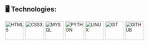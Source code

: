 ## 🖥️ Technologies:

<div display="inline-block">
  <img width="60px" src="https://cdn.jsdelivr.net/gh/devicons/devicon/icons/html5/html5-plain-wordmark.svg" title = "HTML5"/>
  <img width="60px" src="https://cdn.jsdelivr.net/gh/devicons/devicon/icons/css3/css3-plain-wordmark.svg" title = "CSS3"/>
  <img width="60px" src="https://cdn.jsdelivr.net/gh/devicons/devicon/icons/mysql/mysql-plain-wordmark.svg" title = "MYSQL"/>
  <img width="60px" src="https://cdn.jsdelivr.net/gh/devicons/devicon/icons/python/python-plain-wordmark.svg" title = "PYTHON"/>
  <img width="60px" src="https://cdn.jsdelivr.net/gh/devicons/devicon/icons/linux/linux-original.svg" title = "LINUX"/>
  <img width="60px" src="https://cdn.jsdelivr.net/gh/devicons/devicon/icons/git/git-plain-wordmark.svg" title = "GIT"/>
  <img width="60px" src="https://cdn.jsdelivr.net/gh/devicons/devicon/icons/github/github-original-wordmark.svg" title = "GITHUB"/>
</div>
